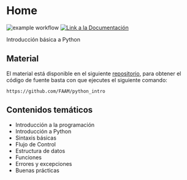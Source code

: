 # Home
![example workflow](https://github.com/fralfaro/python_intro/actions/workflows/documentation.yml/badge.svg)
<a href="https://fralfaro.github.io/python_intro/"><img alt="Link a la Documentación" src="https://img.shields.io/badge/docs-link-brightgreen"></a>

Introducción básica a Python

## Material

El material está disponible en el siguiente [repositorio](https://github.com/fralfaro/python_intro), para obtener el código de fuente basta con que ejecutes el siguiente comando:

```
https://github.com/FAAM/python_intro
```

## Contenidos temáticos

* Introducción a la programación
* Introducción a Python
* Sintaxis básicas
* Flujo de Control
* Estructura de datos
* Funciones
* Errores y excepciones
* Buenas prácticas
